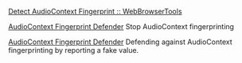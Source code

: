 
[Detect AudioContext Fingerprint :: WebBrowserTools](https://webbrowsertools.com/audiocontext-fingerprint)

[AudioContext Fingerprint Defender](https://mybrowseraddon.com/audiocontext-defender.html)
Stop AudioContext fingerprinting

[AudioContext Fingerprint Defender](https://chrome.google.com/webstore/detail/audiocontext-fingerprint/pcbjiidheaempljdefbdplebgdgpjcbe?hl=en)
Defending against AudioContext fingerprinting by reporting a fake value.
